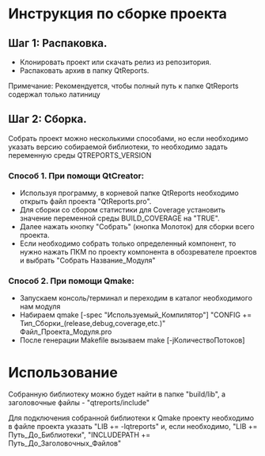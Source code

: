 # Инструкция по сборке проекта
## Шаг 1: Распаковка.

+ Клонировать проект или скачать релиз из репозитория.
+ Распаковать архив в папку QtReports.

Примечание: Рекомендуется, чтобы полный путь к папке QtReports содержал только латиницу

## Шаг 2: Сборка.
Собрать проект можно несколькими способами, но если необходимо указать версию собираемой библиотеки, то необходимо задать переменную среды QTREPORTS_VERSION

### Способ 1. При помощи QtCreator:
+ Используя программу, в корневой папке QtReports необходимо открыть файл проекта "QtReports.pro".
+ Для сборки со сбором статистики для Coverage установить значение переменной среды BUILD_COVERAGE на "TRUE".
+ Далее нажать кнопку "Собрать" (кнопка Молоток) для сборки всего проекта.
+ Если необходимо собрать только определенный компонент, то нужно нажать ПКМ по проекту компонента в обозревателе проектов и выбрать "Собрать Название_Модуля"

### Способ 2. При помощи Qmake:
+ Запускаем консоль/терминал и переходим в каталог необходимого нам модуля
+ Набираем qmake [-spec "Используемый_Компилятор"] "CONFIG += Тип_Сборки_(release,debug,coverage,etc.)" Файл_Проекта_Модуля.pro
+ После генерации Makefile вызываем make [-jКоличествоПотоков]

# Использование
Собранную библиотеку можно будет найти в папке "build/lib", а заголовочные файлы - "qtreports/include"

Для подключения собранной библиотеки к Qmake проекту необходимо в файле проекта указать "LIB += -lqtreports" и, если необходимо, "LIB += Путь_До_Библиотеки", "INCLUDEPATH += Путь_До_Заголовочных_Файлов"